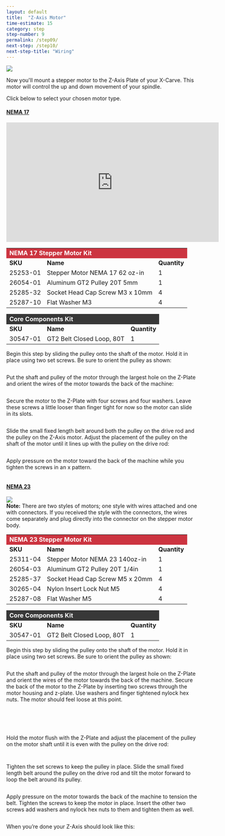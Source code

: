 ```yaml
---
layout: default
title:  "Z-Axis Motor"
time-estimate: 15
category: step
step-number: 9
permalink: /step09/
next-step: /step10/
next-step-title: "Wiring"
---
```


<img src="0607.jpg">

Now you'll mount a stepper motor to the Z-Axis Plate of your X-Carve. This motor will control the up and down movement of your spindle.

Click below to select your chosen motor type.

<div class="panel-group" id="motor-accordion" role="tablist" aria-multiselectable="true">
<div class="panel panel-default">
<a data-toggle="collapse" data-parent="#motor-accordion" href="#nema17" aria-expanded="false" aria-controls="nema17" class="panel-heading" role="tab" id="nema17-header">

<h4 class="panel-title">
NEMA 17</h4>

<div class="expand-icons">
<i class="fa fa-plus"></i>
 <i class="fa fa-minus"></i>

</div>
</a>

<div id="nema17" class="panel-collapse collapse" role="tabpanel" aria-labelledby="nema17-header">
<div class="panel-body">
<iframe width="560" height="315" src="https://www.youtube.com/embed/cEJDROc9ZEs" frameborder="0" allowfullscreen>
</iframe>
<table>
	<tr>
		<td style="color:#fff;background: #cc3440;" colspan="3"><b><span class="caps">NEMA</span> 17 Stepper Motor Kit</b> </td>
	</tr>
	<tr>
		<td> <b><span class="caps">SKU</span></b> </td>
		<td> <b>Name</b> </td>
		<td> <b>Quantity</b> </td>
	</tr>
	<tr>
		<td> 25253-01 </td>
		<td> Stepper Motor <span class="caps">NEMA</span> 17 62 oz-in </td>
		<td> 1 </td>
	</tr>
	<tr>
		<td> 26054-01 </td>
		<td> Aluminum GT2 Pulley 20T 5mm </td>
		<td> 1 </td>
	</tr>
	<tr>
		<td> 25285-32 </td>
		<td> Socket Head Cap Screw M3 x 10mm </td>
		<td> 4 </td>
	</tr>
	<tr>
		<td> 25287-10 </td>
		<td> Flat Washer M3 </td>
		<td> 4 </td>
	</tr>
</table>
<table>
	<tr>
		<td style="color:#fff;background: #383838;" colspan="3"><b>Core Components Kit</b> </td>
	</tr>
	<tr>
		<td> <b><span class="caps">SKU</span></b> </td>
		<td> <b>Name</b> </td>
		<td> <b>Quantity</b> </td>
	</tr>
	<tr>
		<td> 30547-01 </td>
		<td> GT2 Belt Closed Loop, 80T </td>
		<td> 1 </td>
	</tr>
</table>
<p>Begin this step by sliding the pulley onto the shaft of the motor. Hold it in place using two set screws. Be sure to orient the pulley as shown:</p>
<p style="text-align:center;"><img src="https://dzevsq2emy08i.cloudfront.net/paperclip/project_instruction_image_uploaded_images/592/original/0608.jpg?1424382338" alt="" /></p>
<p>Put the shaft and pulley of the motor through the largest hole on the Z-Plate and orient the wires of the motor towards the back of the machine:</p>
<p style="text-align:center;"><img src="https://dzevsq2emy08i.cloudfront.net/paperclip/project_instruction_image_uploaded_images/593/original/0975.jpg?1424382390" alt="" /></p>
<p>Secure the motor to the Z-Plate with four screws and four washers. Leave these screws a little looser than finger tight for now so the motor can slide in its slots.</p>
<p style="text-align:center;"><img src="https://dzevsq2emy08i.cloudfront.net/paperclip/project_instruction_image_uploaded_images/594/original/0978.jpg?1424382436" alt="" /></p>
<p>Slide the small fixed length belt around both the pulley on the drive rod and the pulley on the Z-Axis motor. Adjust the placement of the pulley on the shaft of the motor until it lines up with the pulley on the drive rod:</p>
<p style="text-align:center;"><img src="https://dzevsq2emy08i.cloudfront.net/paperclip/project_instruction_image_uploaded_images/595/original/0986.jpg?1424382500" alt="" /></p>
<p>Apply pressure on the motor toward the back of the machine while you tighten the screws in an x pattern.</p>
<p style="text-align:center;"><img src="https://dzevsq2emy08i.cloudfront.net/paperclip/project_instruction_image_uploaded_images/596/original/0987.jpg?1424382501" alt="" /></p>

</div>
</div>
</div>
<div class="panel panel-default">
<a data-toggle="collapse" data-parent="#motor-accordion" href="#nema23" aria-expanded="false" aria-controls="nema23" class="panel-heading" role="tab" id="nema23-header">

<h4 class="panel-title">
NEMA 23</h4>

<div class="expand-icons">
<i class="fa fa-plus"></i>
 <i class="fa fa-minus"></i>

</div>
</a>

<div id="nema23" class="panel-collapse collapse" role="tabpanel" aria-labelledby="nema23-header">
<div class="panel-body">
<img src="P6120528EDIT.jpg">

<div class="note">
<i class="fa fa-hand-o-right"></i>
 <span class="note-text">
 <strong>Note:</strong> There are two styles of motors; one style with wires attached and one with connectors. If you received the style with the connectors, the wires come separately and plug directly into the connector on the stepper motor body.
 </span>

</div>
<table>
	<tr>
		<td style="color:#fff;background: #cc3440;" colspan="3"><b><span class="caps">NEMA</span> 23 Stepper Motor Kit</b> </td>
	</tr>
	<tr>
		<td> <b><span class="caps">SKU</span></b> </td>
		<td> <b>Name</b> </td>
		<td> <b>Quantity</b> </td>
	</tr>
	<tr>
		<td> 25311-04 </td>
		<td> Stepper Motor <span class="caps">NEMA</span> 23 140oz-in </td>
		<td> 1 </td>
	</tr>
	<tr>
		<td> 26054-03 </td>
		<td> Aluminum GT2 Pulley 20T 1/4in </td>
		<td> 1 </td>
	</tr>
	<tr>
		<td> 25285-37 </td>
		<td> Socket Head Cap Screw M5 x 20mm </td>
		<td> 4 </td>
	</tr>
	<tr>
		<td> 30265-04 </td>
		<td> Nylon Insert Lock Nut M5 </td>
		<td> 4 </td>
	</tr>
	<tr>
		<td> 25287-08 </td>
		<td> Flat Washer M5 </td>
		<td> 4 </td>
	</tr>
</table>
<table>
	<tr>
		<td style="color:#fff;background: #383838;" colspan="3"><b>Core Components Kit</b> </td>
	</tr>
	<tr>
		<td> <b><span class="caps">SKU</span></b> </td>
		<td> <b>Name</b> </td>
		<td> <b>Quantity</b> </td>
	</tr>
	<tr>
		<td> 30547-01 </td>
		<td> GT2 Belt Closed Loop, 80T </td>
		<td> 1 </td>
	</tr>
</table>
<p>Begin this step by sliding the pulley onto the shaft of the motor. Hold it in place using two set screws. Be sure to orient the pulley as shown:</p>
<p style="text-align:center;"><img src="https://dzevsq2emy08i.cloudfront.net/paperclip/project_instruction_image_uploaded_images/599/original/0989.jpg?1424382761" alt="" /></p>
<p>Put the shaft and pulley of the motor through the largest hole on the Z-Plate and orient the wires of the motor towards the back of the machine. Secure the back of the motor to the Z-Plate by inserting two screws through the motor housing and z-plate. Use washers and finger tightened nylock hex nuts. The motor should feel loose at this point.</p>
<p style="text-align:center;"><img src="https://dzevsq2emy08i.cloudfront.net/paperclip/project_instruction_image_uploaded_images/600/original/0991.jpg?1424382823" alt="" /></p>
<p style="text-align:center;"><img src="https://dzevsq2emy08i.cloudfront.net/paperclip/project_instruction_image_uploaded_images/601/original/0992.jpg?1424382823" alt="" /></p>
<p style="text-align:center;"><img src="https://dzevsq2emy08i.cloudfront.net/paperclip/project_instruction_image_uploaded_images/602/original/0993.jpg?1424382824" alt="" /></p>
<p style="text-align:center;"><img src="https://dzevsq2emy08i.cloudfront.net/paperclip/project_instruction_image_uploaded_images/603/original/0994.jpg?1424382825" alt="" /></p>
<p style="text-align:center;"><img src="https://dzevsq2emy08i.cloudfront.net/paperclip/project_instruction_image_uploaded_images/604/original/0995.jpg?1424382826" alt="" /></p>
<p>Hold the motor flush with the Z-Plate and adjust the placement of the pulley on the motor shaft until it is even with the pulley on the drive rod:</p>
<p style="text-align:center;"><img src="https://dzevsq2emy08i.cloudfront.net/paperclip/project_instruction_image_uploaded_images/605/original/0996.jpg?1424382977" alt="" /></p>
<p style="text-align:center;"><img src="https://dzevsq2emy08i.cloudfront.net/paperclip/project_instruction_image_uploaded_images/606/original/0997.jpg?1424382978" alt="" /></p>
<p>Tighten the set screws to keep the pulley in place. Slide the small fixed length belt around the pulley on the drive rod and tilt the motor forward to loop the belt around its pulley.</p>
<p style="text-align:center;"><img src="https://dzevsq2emy08i.cloudfront.net/paperclip/project_instruction_image_uploaded_images/607/original/0998.jpg?1424382979" alt="" /></p>
<p>Apply pressure on the motor towards the back of the machine to tension the belt. Tighten the screws to keep the motor in place. Insert the other two screws add washers and nylock hex nuts to them and tighten them as well.</p>
<p style="text-align:center;"><img src="https://dzevsq2emy08i.cloudfront.net/paperclip/project_instruction_image_uploaded_images/608/original/1000.jpg?1424382999" alt="" /></p>
<p>When you&#8217;re done your Z-Axis should look like this:</p>
<p style="text-align:center;"><img src="https://dzevsq2emy08i.cloudfront.net/paperclip/project_instruction_image_uploaded_images/609/original/1001.jpg?1424383000" alt="" /></p>

</div>
</div>
</div>
</div>
